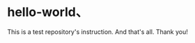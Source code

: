 # hello-world、
This is a test repository's instruction.
And that's all.
                                                 Thank you!
